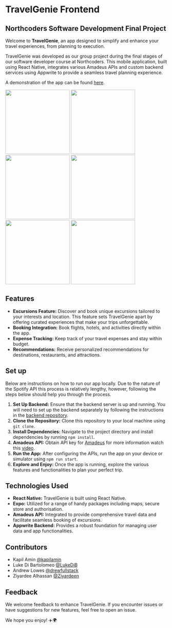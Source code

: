 # TravelGenie Frontend

## Northcoders Software Development Final Project

Welcome to **TravelGenie**,  an app designed to simplify and enhance your travel experiences, from planning to execution.

TravelGenie was developed as our group project during the final stages of our software developer course at Northcoders. This mobile application, built using React Native, integrates various Amadeus APIs and custom backend services using Appwrite to provide a seamless travel planning experience.

A demonstration of the app can be found [here](https://youtu.be/06qBMPb7JRI?si=ChMWZ0m4Is1TeVcK).

<img src="https://github.com/sjdmurden/Sound-Seeker-fe/assets/81564712/3ac77e4f-7855-4055-9398-6c2ea938a2f7" width=200/>
<img src="https://github.com/sjdmurden/Sound-Seeker-fe/assets/81564712/66991a7e-c9d1-41f3-8c9d-97bbf478dd26" width=200/>
<img src="https://github.com/sjdmurden/Sound-Seeker-fe/assets/81564712/5fd468c6-16fe-48da-9abe-749ceb0aad89" width=200/>
<img src="https://github.com/sjdmurden/Sound-Seeker-fe/assets/81564712/dbc19da1-6284-453f-b7a6-8b18f52ab476" width=200/>
<img src="https://github.com/sjdmurden/Sound-Seeker-fe/assets/81564712/83421a73-1f94-4dbf-836b-53b49ff2288b" width=200/>
<img src="https://github.com/sjdmurden/Sound-Seeker-fe/assets/81564712/6a7a9a5f-62d1-4697-888d-4bbde3a7f855" width=200/>

## Features
- **Excursions Feature:** Discover and book unique excursions tailored to your interests and location. This feature sets TravelGenie apart by offering  curated experiences that make your trips unforgettable.
- **Booking Integration:** Book flights, hotels, and activities directly within the app.
- **Expense Tracking:** Keep track of your travel expenses and stay within budget.
- **Recommendations:** Receive personalized recommendations for destinations, restaurants, and attractions.

## Set up
Below are instructions on how to run our app locally. 
Due to the nature of the Spotify API this process is relatively lengthy, however, following the steps below should help you through the process.

1. **Set Up Backend:** Ensure that the backend server is up and running. You will need to set up the backend separately by following the instructions in the [backend repository](https://github.com/kapilamin/TravelGenie-be).
2. **Clone the Repository:** Clone this repository to your local machine using `git clone`.
3. **Install Dependencies:** Navigate to the project directory and install dependencies by running `npm install`.
5. **Amadeus API:** Obtain API key for [Amadeus](https://developers.amadeus.com/) for more information watch this [video](https://www.youtube.com/watch?v=Lyy26SlgBZU&t=160s).
6. **Run the App:** After configuring the APIs, run the app on your device or simulator using `npm run start`.
7. **Explore and Enjoy:** Once the app is running, explore the various features and functionalities to plan your perfect trip.
## Technologies Used
- **React Native:** TravelGenie is built using React Native.
- **Expo:** Utilized for a range of handy packages including maps, secure store and authorisation.
- **Amadeus API:** Integrated to provide comprehensive travel data and facilitate seamless booking of excursions.
- **Appwrite Backend:** Provides a robust foundation for managing user data and app functionalities.
## Contributors
- Kapil Amin [@kapilamin](https://github.com/kapilamin)
- Luke Di Bartolomeo [@LukeDiB](https://github.com/LukeDiB)
- Andrew Lowes [@drewfullstack](https://github.com/drewfullstack)
- Ziyardee Alhassan [@Ziyardeen](https://github.com/Ziyardeen)   
## Feedback
We welcome feedback to enhance TravelGenie. If you encounter issues or have suggestions for new features, feel free to open an issue.

We hope you enjoy! ✈️🌍 